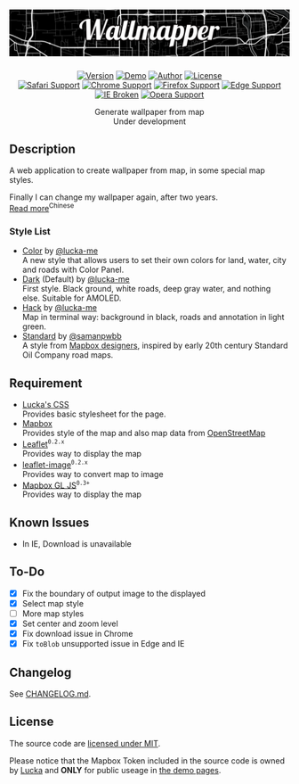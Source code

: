 <h1 align=center><img src="./Resource/Banner.png"></img></h1>

<p align=center>
  <a href="./CHANGELOG.md"><img alt="Version" src="https://img.shields.io/badge/version-0.4.2-brightgreen.svg"/></a>
  <a href="https://lucka.moe/Wallmapper"><img alt="Demo" src="https://img.shields.io/badge/demo-available-brightgreen.svg"/></a>
  <a href="https://lucka.moe"><img alt="Author" src="https://img.shields.io/badge/author-Lucka-2578B5.svg"/></a>
  <a href="./LICENSE"><img alt="License" src="https://img.shields.io/badge/license-MIT-A31F34.svg"/></a><br>
  <a href="https://www.apple.com/safari/"><img alt="Safari Support" src="https://img.shields.io/badge/safari-support-brightgreen.svg"/></a>
  <a href="https://www.google.com/chrome/"><img alt="Chrome Support" src="https://img.shields.io/badge/chrome-support-brightgreen.svg"/></a>
  <a href="https://www.mozilla.org/firefox/"><img alt="Firefox Support" src="https://img.shields.io/badge/firefox-support-brightgreen.svg"/></a>
  <a href="https://www.microsoft.com/windows/microsoft-edge"><img alt="Edge Support" src="https://img.shields.io/badge/edge-support-brightgreen.svg"/></a>
  <a href="http://microsoft.com/ie"><img alt="IE Broken" src="https://img.shields.io/badge/ie-broken-red.svg"/></a>
  <a href="https://www.opera.com/"><img alt="Opera Support" src="https://img.shields.io/badge/opera-support-brightgreen.svg"/></a>

</p>

<p align=center>
Generate wallpaper from map<br/>
Under development<br/>
</p>

## Description
A web application to create wallpaper from map, in some special map styles.

Finally I can change my wallpaper again, after two years.  
[Read more](https://lucka.moe/2018/07/23/wallmapper/ "Wallmapper | Lucka")<sup>Chinese</sup>

### Style List
- [Color](https://api.mapbox.com/styles/v1/lucka-me/cjk2n7ybobuuk2smu9zwlugy9.html?fresh=true&title=true&access_token=pk.eyJ1IjoibHVja2EtbWUiLCJhIjoiY2poa2xyN3J4MGJ0bTM3bjV5bjdvNDh3ZSJ9.QztckHrHyEuKp5_pVXmpIw) by [@lucka-me](https://github.com/lucka-me)  
  A new style that allows users to set their own colors for land, water, city and roads with Color Panel.
- [Dark](https://api.mapbox.com/styles/v1/lucka-me/cjjvmr0mn5csl2rmx5cbgmb0y.html?fresh=true&title=true&access_token=pk.eyJ1IjoibHVja2EtbWUiLCJhIjoiY2poa2xyN3J4MGJ0bTM3bjV5bjdvNDh3ZSJ9.QztckHrHyEuKp5_pVXmpIw) (Default) by [@lucka-me](https://github.com/lucka-me)  
  First style. Black ground, white roads, deep gray water, and nothing else. Suitable for AMOLED.
- [Hack](https://api.mapbox.com/styles/v1/lucka-me/cjjzm06vz0cwl2rnnzgdgkf7j.html?fresh=true&title=true&access_token=pk.eyJ1IjoibHVja2EtbWUiLCJhIjoiY2poa2xyN3J4MGJ0bTM3bjV5bjdvNDh3ZSJ9.QztckHrHyEuKp5_pVXmpIw) by [@lucka-me](https://github.com/lucka-me)  
  Map in terminal way: background in black, roads and annotation in light green.
- [Standard](https://api.mapbox.com/styles/v1/lucka-me/cjk2hmfmi3soj2rqfgr140hqp.html?fresh=true&title=true&access_token=pk.eyJ1IjoibHVja2EtbWUiLCJhIjoiY2poa2xyN3J4MGJ0bTM3bjV5bjdvNDh3ZSJ9.QztckHrHyEuKp5_pVXmpIw) by [@samanpwbb](https://github.com/samanpwbb)  
  A style from [Mapbox designers](https://www.mapbox.com/designer-maps/), inspired by early 20th century Standard Oil Company road maps.

## Requirement
- [Lucka's CSS](https://github.com/lucka-me/toolkit/tree/master/Web/CSS)  
  Provides basic stylesheet for the page.
- [Mapbox](https://www.mapbox.com/)  
  Provides style of the map and also map data from [OpenStreetMap](https://www.openstreetmap.org/)
- [Leaflet](https://leafletjs.com/examples/quick-start/)<sup>`0.2.x`</sup>  
  Provides way to display the map
- [leaflet-image](https://github.com/mapbox/leaflet-image)<sup>`0.2.x`</sup>  
  Provides way to convert map to image
- [Mapbox GL JS](https://www.mapbox.com/help/how-web-apps-work/#mapbox-gl-js-1)<sup>`0.3+`</sup>  
  Provides way to display the map

## Known Issues
- In IE, Download is unavailable

## To-Do
- [x] Fix the boundary of output image to the displayed
- [x] Select map style
- [ ] More map styles
- [x] Set center and zoom level
- [x] Fix download issue in Chrome
- [x] Fix `toBlob` unsupported issue in Edge and IE

## Changelog
See [CHANGELOG.md](./CHANGELOG.md).

## License
The source code are [licensed under MIT](./LICENSE).

Please notice that the Mapbox Token included in the source code is owned by [Lucka](https://github.com/lucka-me) and **ONLY** for public useage in [the demo pages](http://lucka.moe/Wallmapper/).
